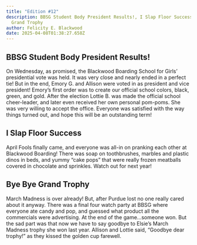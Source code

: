 ```yaml
---
title: "Edition #12"
description: BBSG Student Body President Results!, I Slap Floor Success, Bye Bye
  Grand Trophy
author: Felicity E. Blackwood
date: 2025-04-08T01:38:27.658Z
---
```

## BBSG Student Body President Results!
On Wednesday, as promised, the Blackwood Boarding School for Girls’ presidential vote was held. It was very close and nearly ended in a perfect tie! But in the end, Emory G. and Allison were voted in as president and vice president! Emory’s first order was to create our official school colors, black, green, and gold. After the election Lottie B. was made the official school cheer-leader, and later even received her own personal pom-poms. She was very willing to accept the office. Everyone was satisfied with the way things turned out, and hope this will be an outstanding term!

## I Slap Floor Success

April Fools finally came, and everyone was all-in on pranking each other at Blackwood Boarding! There was soap on toothbrushes, marbles and plastic dinos in beds, and yummy “cake pops” that were really frozen meatballs covered in chocolate and sprinkles. Watch out for next year!

## Bye Bye Grand Trophy

March Madness is over already! But, after Purdue lost no one really cared about it anyway. There was a final four watch party at BBSG where everyone ate candy and pop, and guessed what product all the commercials were advertising. At the end of the game…someone won. But the sad part was that now we have to say goodbye to Elsie’s March Madness trophy she won last year. Allison and Lottie said, “Goodbye dear trophy!” as they kissed the golden cup farewell.